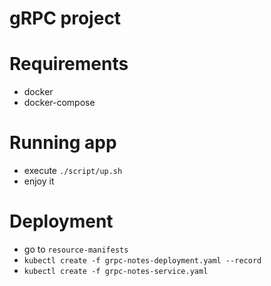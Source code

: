 # gRPC project

# Requirements
* docker
* docker-compose

# Running app
* execute `./script/up.sh`
* enjoy it

# Deployment
* go to `resource-manifests`
* `kubectl create -f grpc-notes-deployment.yaml --record`
* `kubectl create -f grpc-notes-service.yaml`
